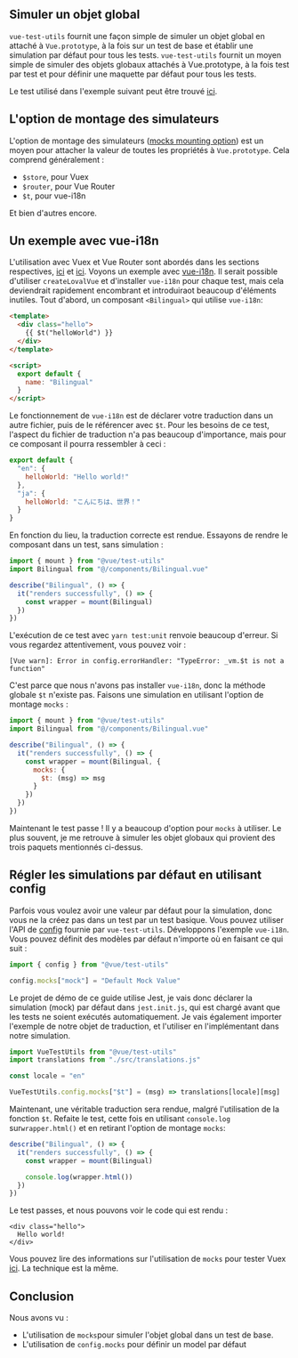 
## Simuler un objet global

`vue-test-utils` fournit une façon simple de simuler un objet global en attaché à `Vue.prototype`, à la fois sur un test de base et établir une simulation par défaut pour tous les tests.
`vue-test-utils` fournit un moyen simple de simuler des objets globaux attachés à Vue.prototype, à la fois test par test et pour définir une maquette par défaut pour tous les tests.

Le test utilisé dans l'exemple suivant peut être trouvé [ici](https://github.com/lmiller1990/vue-testing-handbook/blob/master/demo-app/tests/unit/Bilingual.spec.js).

## L'option de montage des simulateurs

L'option de montage des simulateurs ([mocks mounting option](https://vue-test-utils.vuejs.org/api/options.html#mocks)) est un moyen pour attacher la valeur de toutes les propriétés à `Vue.prototype`. Cela comprend généralement :

- `$store`, pour Vuex
- `$router`, pour Vue Router
- `$t`, pour vue-i18n

Et bien d'autres encore.

## Un exemple avec vue-i18n

L'utilisation avec Vuex et Vue Router sont abordés dans les sections respectives, [ici](./vuex-in-components.md) et [ici](./vue-router.md). Voyons un exemple avec [vue-i18n](https://github.com/kazupon/vue-i18n). Il serait possible d'utiliser `createLovalVue` et d'installer `vue-i18n` pour chaque test, mais cela deviendrait rapidement encombrant et introduiraot beaucoup d'éléments inutiles. Tout d'abord, un composant `<Bilingual>` qui utilise `vue-i18n`:

```html
<template>
  <div class="hello">
    {{ $t("helloWorld") }}
  </div>
</template>

<script>
  export default {
    name: "Bilingual"
  }
</script>
```
Le fonctionnement de `vue-i18n` est de déclarer votre traduction dans un autre fichier, puis de le référencer avec `$t`. Pour les besoins de ce test, l'aspect du fichier de traduction n'a pas beaucoup d'importance, mais pour ce composant il pourra ressembler à ceci :

```js
export default {
  "en": {
    helloWorld: "Hello world!"
  },
  "ja": {
    helloWorld: "こんにちは、世界！"
  }
}
```
En fonction du lieu, la traduction correcte est rendue. Essayons de rendre le composant dans un test, sans simulation :

```js
import { mount } from "@vue/test-utils"
import Bilingual from "@/components/Bilingual.vue"

describe("Bilingual", () => {
  it("renders successfully", () => {
    const wrapper = mount(Bilingual)
  })
})
```

L'exécution de ce test avec `yarn test:unit` renvoie beaucoup d'erreur. Si vous regardez attentivement, vous pouvez voir :

```
[Vue warn]: Error in config.errorHandler: "TypeError: _vm.$t is not a function"
```

C'est parce que nous n'avons pas installer `vue-i18n`, donc la méthode globale `$t` n'existe pas. Faisons une simulation en utilisant l'option de montage `mocks` :

```js
import { mount } from "@vue/test-utils"
import Bilingual from "@/components/Bilingual.vue"

describe("Bilingual", () => {
  it("renders successfully", () => {
    const wrapper = mount(Bilingual, {
      mocks: {
        $t: (msg) => msg
      }
    })
  })
})
```

Maintenant le test passe ! Il y a beaucoup d'option pour `mocks` à utiliser. Le plus souvent, je me retrouve à simuler les objet globaux qui provient des trois paquets mentionnés ci-dessus.

## Régler les simulations par défaut en utilisant config

Parfois vous voulez avoir une valeur par défaut pour la simulation, donc vous ne la créez pas dans un test par un test basique. Vous pouvez utiliser l'API de [config](https://vue-test-utils.vuejs.org/api/#vue-test-utils-config-options) fournie par `vue-test-utils`. Développons l'exemple `vue-i18n`. Vous pouvez définit des modèles par défaut n'importe où en faisant ce qui suit :

```js
import { config } from "@vue/test-utils"

config.mocks["mock"] = "Default Mock Value"
```
Le projet de démo de ce guide utilise Jest, je vais donc déclarer la simulation (mock) par défaut dans `jest.init.js`, qui est chargé avant que les tests ne soient exécutés automatiquement. Je vais également importer l'exemple de notre objet de traduction, et l'utiliser en l'implémentant dans notre simulation.

```js
import VueTestUtils from "@vue/test-utils"
import translations from "./src/translations.js"

const locale = "en"

VueTestUtils.config.mocks["$t"] = (msg) => translations[locale][msg]
```
Maintenant, une véritable traduction sera rendue, malgré l'utilisation de la fonction `$t`. Refaite le test, cette fois en utilisant `console.log` sur`wrapper.html()` et en retirant l'option de montage `mocks`:


```js
describe("Bilingual", () => {
  it("renders successfully", () => {
    const wrapper = mount(Bilingual)

    console.log(wrapper.html())
  })
})
```
Le test passes, et nous pouvons voir le code qui est rendu :

```
<div class="hello">
  Hello world!
</div>
```
Vous pouvez lire des informations sur l'utilisation de `mocks` pour tester Vuex [ici](https://lmiller1990.github.io/vue-testing-handbook/vuex-in-components.html#using-a-mock-store). La technique est la même.

## Conclusion

Nous avons vu :


- L'utilisation de `mocks`pour simuler l'objet global dans un test de base.
- L'utilisation de `config.mocks` pour définir un model par défaut
